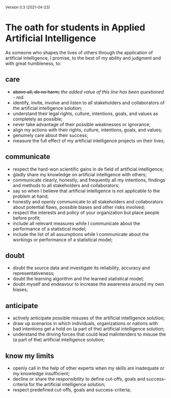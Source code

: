 <small>Version 0.3 (2021-04-23)</small>

# The oath for students in Applied Artificial Intelligence


As someone who shapes the lives of others through the application of artificial intelligence, I promise, to the best of my ability and judgment and with great humbleness, to:

## care

- ~~above all, do no harm;~~ _the added value of this line has been questioned - red._
- identify, invite, involve and listen to all stakeholders and collaborators of the artificial intelligence solution;
- understand their legal rights, culture, intentions, goals, and values as completely as possible;
- never take advantage of their possible weaknesses or ignorance;
- align my actions with their rights, culture, intentions, goals, and values;
- genuinely care about their success;
- measure the full effect of my artificial intelligence projects on their lives;

## communicate

- respect the hard-won scientific gains in de field of artificial intelligence;
- gladly share my knowledge on artificial intelligence with others;
- communicate clearly, honestly, and frequently all my intentions, findings and methods to all stakeholders and collaborators;
- say so when I believe that artificial intelligence is not applicable to the problem at hand;
- honestly and openly communicate to all stakeholders and collaborators about potential flaws, possible biases and other risks involved;
- respect the interests and policy of your organization but place people before profit;
- include all relevant measures while I communicate about the performance of a statistical model;
- include the list of all assumptions while I communicate about the workings or performance of a statistical model;

## doubt

- doubt the source data and investigate its reliability, accuracy and representativeness;
- doubt the learning algorithm and the learned statistical model;
- doubt myself and endeavour to increase the awareness around my own biases;

## anticipate

- actively anticipate possible misuses of the artificial intelligence solution;
- draw up scenarios in which individuals, organizations or nations with bad intentions get a hold on (a part of the) artificial intelligence solution;
- understand the driving forces that could lead malintenders to misuse the (a part of the) artificial intelligence solution;

## know my limits

- openly call in the help of other experts when my skills are inadequate or my knowledge insufficient;
- decline or share the responsibility to define cut-offs, goals and success-criteria for the artificial intelligence solution;
- respect predefined cut-offs, goals and success-criteria;
